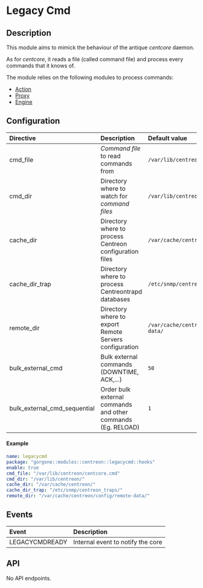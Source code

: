 # Legacy Cmd

## Description

This module aims to mimick the behaviour of the antique *centcore* daemon.

As for *centcore*, it reads a file (called command file) and process every commands that it knows of.

The module relies on the following modules to process commands:

* [Action](../core/action.md)
* [Proxy](../core/proxy.md)
* [Engine](engine.md)

## Configuration

| Directive                    | Description                                                  | Default value                             |
| :--------------------------- | :----------------------------------------------------------- | :---------------------------------------- |
| cmd_file                     | *Command file* to read commands from                         | `/var/lib/centreon/centcore.cmd`          |
| cmd_dir                      | Directory where to watch for *command files*                 | `/var/lib/centreon/`                      |
| cache_dir                    | Directory where to process Centreon configuration files      | `/var/cache/centreon/`                    |
| cache_dir_trap               | Directory where to process Centreontrapd databases           | `/etc/snmp/centreon_traps/`               |
| remote_dir                   | Directory where to export Remote Servers configuration       | `/var/cache/centreon/config/remote-data/` |
| bulk_external_cmd            | Bulk external commands (DOWNTIME, ACK,...)                   | `50`                                      |
| bulk_external_cmd_sequential | Order bulk external commands and other commands (Eg. RELOAD) | `1`                                       |

#### Example

```yaml
name: legacycmd
package: "gorgone::modules::centreon::legacycmd::hooks"
enable: true
cmd_file: "/var/lib/centreon/centcore.cmd"
cmd_dir: "/var/lib/centreon/"
cache_dir: "/var/cache/centreon/"
cache_dir_trap: "/etc/snmp/centreon_traps/"
remote_dir: "/var/cache/centreon/config/remote-data/"
```

## Events

| Event          | Description                       |
| :------------- | :-------------------------------- |
| LEGACYCMDREADY | Internal event to notify the core |

## API

No API endpoints.
